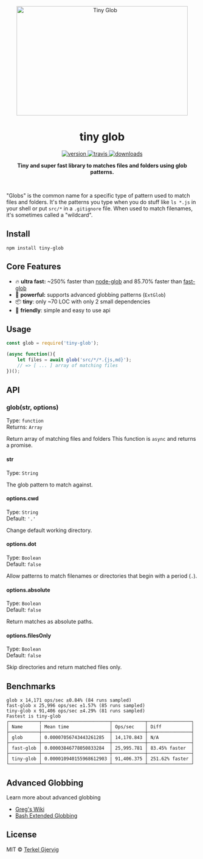 <p align="center">
  <img src="https://github.com/terkelg/tiny-glob/raw/master/tiny-glob.png" alt="Tiny Glob" width="450" height="288" />
</p>

<h1 align="center">tiny glob</h1>

<p align="center">
  <a href="https://npmjs.org/package/tiny-glob">
    <img src="https://img.shields.io/npm/v/tiny-glob.svg" alt="version" />
  </a>
  <a href="https://travis-ci.org/terkelg/tiny-glob">
    <img src="https://img.shields.io/travis/terkelg/tiny-glob.svg" alt="travis" />
  </a>
  <a href="https://npmjs.org/package/tiny-glob">
    <img src="https://img.shields.io/npm/dm/tiny-glob.svg" alt="downloads" />
  </a>
</p>

<p align="center"><b>Tiny and super fast library to matches files and folders using glob patterns.</b></p>

<br />


"Globs" is the common name for a specific type of pattern used to match files and folders. It's the patterns you type when you do stuff like `ls *.js` in your shell or put `src/*` in a `.gitignore` file. When used to match filenames, it's sometimes called a "wildcard".


## Install

```
npm install tiny-glob
```


## Core Features

- 🔥 **ultra fast:** ~250% faster than [node-glob](https://github.com/isaacs/node-glob) and 85.70% faster than [fast-glob](https://github.com/mrmlnc/fast-glob)
- 💪 **powerful:** supports advanced globbing patterns (`ExtGlob`)
- 📦 **tiny**: only ~70 LOC with only 2 small dependencies
- 👫 **friendly**: simple and easy to use api 


## Usage

```js
const glob = require('tiny-glob');

(async function(){
    let files = await glob('src/*/*.{js,md}');
    // => [ ... ] array of matching files
})();
```


## API


### glob(str, options)

Type: `function`<br>
Returns: `Array`

Return array of matching files and folders
This function is `async` and returns a promise.

#### str

Type: `String`

The glob pattern to match against.

#### options.cwd

Type: `String`<br>
Default: `'.'`

Change default working directory.

#### options.dot

Type: `Boolean`<br>
Default: `false`

Allow patterns to match filenames or directories that begin with a period (`.`).

#### options.absolute

Type: `Boolean`<br>
Default: `false`

Return matches as absolute paths.

#### options.filesOnly

Type: `Boolean`<br>
Default: `false`

Skip directories and return matched files only.

## Benchmarks

```
glob x 14,171 ops/sec ±0.84% (84 runs sampled)
fast-glob x 25,996 ops/sec ±1.57% (85 runs sampled)
tiny-glob x 91,406 ops/sec ±4.29% (81 runs sampled)
Fastest is tiny-glob
┌───────────┬─────────────────────────┬────────────┬────────────────┐
│ Name      | Mean time               │ Ops/sec    │ Diff           │
├───────────┼─────────────────────────┼────────────┼────────────────┤
│ glob      | 0.00007056743443261285  │ 14,170.843 │ N/A            │
├───────────┼─────────────────────────┼────────────┼────────────────┤
│ fast-glob │ 0.00003846778050833284  │ 25,995.781 │ 83.45% faster  │
├───────────┼─────────────────────────┼────────────┼────────────────┤
│ tiny-glob │ 0.000010940155968612903 | 91,406.375 │ 251.62% faster │
└───────────┴─────────────────────────┴────────────┴────────────────┘
```

## Advanced Globbing

Learn more about advanced globbing

 - [Greg's Wiki](https://mywiki.wooledge.org/glob) 
 - [Bash Extended Globbing](https://www.linuxjournal.com/content/bash-extended-globbing)


## License

MIT © [Terkel Gjervig](https://terkel.com)
